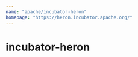 ```yaml
---
name: "apache/incubator-heron"
homepage: "https://heron.incubator.apache.org/"
---
```

# incubator-heron
